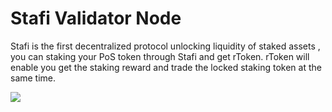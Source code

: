 # Stafi Validator Node

Stafi is the first decentralized protocol unlocking liquidity of staked assets , you can staking your PoS token through Stafi and get rToken. rToken will enable you get the staking reward and trade the locked staking token at the same time.

![](https://gblobscdn.gitbook.com/assets%2F-MF6NYa65t3TUvQZ0zRX%2F-MLTw0Qb9K3FyOuXmKzW%2F-MLU-4655YlCu\_LxtyPM%2Fimage.png?alt=media\&token=020d5ffe-4d82-44b6-8df4-c3717c5ec6f9)
